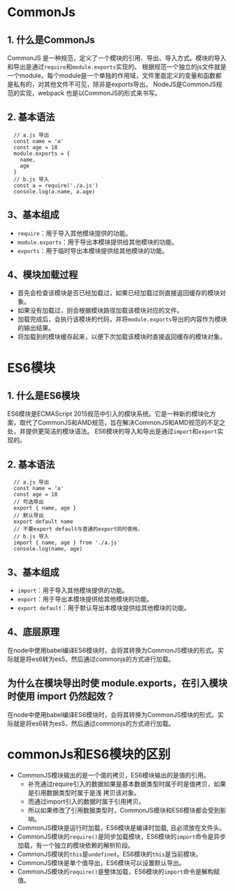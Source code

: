 # CommonJs 
## 1. 什么是CommonJs
CommonJS 是一种规范，定义了一个模块的引用、导出、导入方式。模块的导入和导出是通过`require`和`module.exports`实现的。
根据规范一个独立的js文件就是一个module，每个module是一个单独的作用域，文件里面定义的变量和函数都是私有的，对其他文件不可见，除非是exports导出。
NodeJS是CommonJS规范的实现，webpack 也是以CommonJS的形式来书写。
## 2. 基本语法
```
  // a.js 导出
  const name = 'a'
  const age = 18
  module.exports = {
    name,
    age
  }
  // b.js 导入
  const a = require('./a.js')
  console.log(a.name, a.age)
```
## 3、基本组成
- `require`：用于导入其他模块提供的功能。
- `module.exports`：用于导出本模块提供给其他模块的功能。
- `exports`：用于临时导出本模块提供给其他模块的功能。
## 4、模块加载过程
- 首先会检查该模块是否已经加载过，如果已经加载过则直接返回缓存的模块对象。
- 如果没有加载过，则会根据模块路径加载该模块对应的文件。
- 加载完成后，会执行该模块的代码，并将`module.exports`导出的内容作为模块的输出结果。
- 将加载到的模块缓存起来，以便下次加载该模块时直接返回缓存的模块对象。

# ES6模块
## 1. 什么是ES6模块
ES6模块是ECMAScript 2015规范中引入的模块系统。它是一种新的模块化方案，取代了CommonJS和AMD规范，旨在解决CommonJS和AMD规范的不足之处，并提供更简洁的模块语法。
ES6模块的导入和导出是通过`import`和`export`实现的。
## 2. 基本语法
```
  // a.js 导出
  const name = 'a'
  const age = 18
  // 可选导出
  export { name, age }
  // 默认导出
  export default name
  // 不要export default与普通的export同时使用。
  // b.js 导入
  import { name, age } from './a.js'
  console.log(name, age)
```
## 3、基本组成
- `import`：用于导入其他模块提供的功能。
- `export`：用于导出本模块提供给其他模块的功能。
- `export default`：用于默认导出本模块提供给其他模块的功能。

## 4、底层原理
在node中使用babel编译ES6模块时，会将其转换为CommonJS模块的形式。实际就是将es6转为es5，然后通过commonjs的方式进行加载。

## 为什么在模块导出时使 module.exports，在引入模块时使用 import 仍然起效？
在node中使用babel编译ES6模块时，会将其转换为CommonJS模块的形式。实际就是将es6转为es5，然后通过commonjs的方式进行加载。

# commonJs和ES6模块的区别
- CommonJS模块输出的是一个值的拷贝，ES6模块输出的是值的引用。
  - 补充通过require引入的数据如果是基本数据类型时属于时是值拷贝，如果是引用数据类型时属于是浅 拷贝该对象。
  - 而通过import引入的数据时属于引用拷贝。
  - 所以如果修改了引用数据类型时，CommonJS模块和ES6模块都会受到影响。
- CommonJS模块是运行时加载，ES6模块是编译时加载, 且必须放在文件头。
- CommonJS模块的`require()`是同步加载模块，ES6模块的`import`命令是异步加载，有一个独立的模块依赖的解析阶段。
- CommonJS模块的`this`是`undefined`，ES6模块的`this`是当前模块。
- CommonJS模块是单个值导出，ES6模块可以设置默认导出。
- CommonJS模块的`require()`是整体加载，ES6模块的`import`命令是解构赋值。